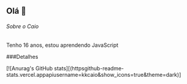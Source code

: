 ## Olá 👋

###### Sobre o Caio
Tenho 16 anos, estou aprendendo JavaScript

###Detalhes

[![Anurag's GitHub stats][(httpsgithub-readme-stats.vercel.appapiusername=kkcaio&show_icons=true&theme=dark)]
